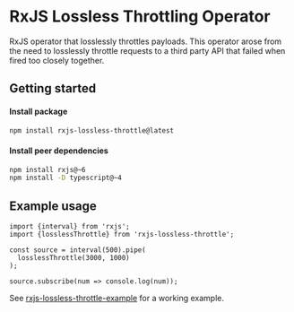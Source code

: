 # RxJS Lossless Throttling Operator

RxJS operator that losslessly throttles payloads. This operator arose from the need to losslessly throttle requests to a
third party API that failed when fired too closely together.

## Getting started

#### Install package

```bash
npm install rxjs-lossless-throttle@latest
```

#### Install peer dependencies
```bash
npm install rxjs@~6
npm install -D typescript@~4
```

## Example usage

```
import {interval} from 'rxjs';
import {losslessThrottle} from 'rxjs-lossless-throttle';

const source = interval(500).pipe(
  losslessThrottle(3000, 1000)
);

source.subscribe(num => console.log(num));
```

See [rxjs-lossless-throttle-example](https://github.com/rogisolorzano/rxjs-lossless-throttle-example) for a working example.
